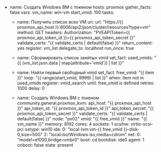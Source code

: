 - name: Создать Windows ВМ с токеном
  hosts: proxmox
  gather_facts: false
  vars:
    vm_name: win-vm
    start_vmid: 100
  tasks:
    - name: Получить список всех VM
      uri:
        url: "https://{{ proxmox_api_host }}:8006/api2/json/cluster/resources?type=vm"
        method: GET
        headers:
          Authorization: "PVEAPIToken={{ proxmox_api_token_id }}={{ proxmox_api_token_secret }}"
        validate_certs: "{{ validate_certs | default(false) }}"
        return_content: yes
      register: vm_list
      delegate_to: localhost
      run_once: true

    - name: Сформировать список занятых vmid
      set_fact:
        used_vmids: "{{ (vm_list.json.data | map(attribute='vmid')) | list }}"

    - name: Найти первый свободный vmid
      set_fact:
        free_vmid: "{{ item }}"
      loop: "{{ range(start_vmid, 9999) | list }}"
      when: item not in used_vmids
      register: vmid_search
      until: free_vmid is defined
      retries: 1000
      delay: 0

    - name: Создать Windows ВМ с токеном
      community.general.proxmox_kvm:
        api_host: "{{ proxmox_api_host }}"
        api_token_id: "{{ proxmox_api_token_id }}"
        api_token_secret: "{{ proxmox_api_token_secret }}"
        validate_certs: "{{ validate_certs | default(false) }}"
        node: "px02"
        vmid: "{{ free_vmid }}"
        name: "{{ vm_name }}"
        memory: 8192
        cores: 4
        sockets: 1
        scsihw: virtio-scsi-pci
        ostype: win10
        ide:
          0: "local-lvm:vm-{{ free_vmid }}-disk-0,size=50G"
          2: "local:iso/Windows.iso,media=cdrom"
        net:
          0: "model=e1000,bridge=vmbr0"
        boot: cd
        bootdisk: ide0
        agent: 1
        onboot: false
        state: present
